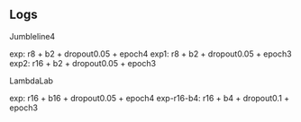 ## Logs

Jumbleline4

exp: r8 + b2 + dropout0.05 + epoch4
exp1: r8 + b2 + dropout0.05 + epoch3
exp2: r16 + b2 + dropout0.05 + epoch3

LambdaLab

exp: r16 + b16 + dropout0.05 + epoch4
exp-r16-b4: r16 + b4 + dropout0.1 + epoch3
